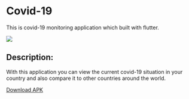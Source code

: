 # Covid-19

This is covid-19 monitoring application which built with flutter.

![](Medya1.gif)

## Description:

With this application you can view the current covid-19 situation in your country and also compare it to other countries around the world.


[Download APK](https://github.com/alihan98ersoy/Covid-19/raw/master/APK/covid19.apk)









